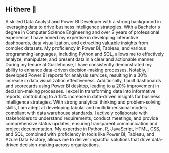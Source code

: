 ## Hi there 👋

A skilled Data Analyst and Power BI Developer with a strong background in leveraging data to drive business intelligence strategies. With a Bachelor's degree in Computer Science Engineering and over 2 years of professional experience, I have honed my expertise in developing interactive dashboards, data visualization, and extracting valuable insights from complex datasets. My proficiency in Power BI, Tableau, and various programming languages, including Python and SQL, allows me to effectively analyze, manipulate, and present data in a clear and actionable manner.
During my tenure at Guidehouse, I have consistently demonstrated my ability to enhance data-driven decision-making processes. Notably, I developed Power BI reports for analysis services, resulting in a 30% increase in data visualization effectiveness. Additionally, I built dashboards and scorecards using Power BI desktop, leading to a 20% improvement in decision-making processes. I excel in transforming data into informative reports, contributing to a 15% increase in data-driven insights for business intelligence strategies.
With strong analytical thinking and problem-solving skills, I am adept at developing tabular and multidimensional models compliant with data warehouse standards. I actively collaborate with stakeholders to understand requirements, conduct meetings, and provide comprehensive status updates, ensuring transparent communication and project documentation. My expertise in Python, R, JavaScript, HTML, CSS, and SQL, combined with proficiency in tools like Power BI, Tableau, and Azure Data Factory, allows me to deliver impactful solutions that drive data-driven decision-making across organizations.

